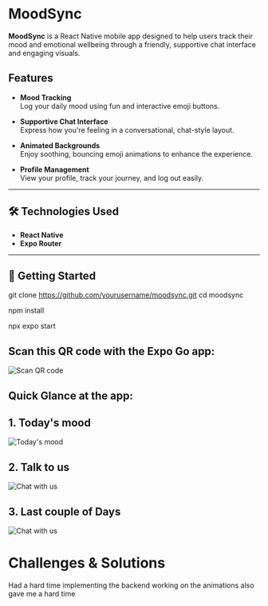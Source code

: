 #  MoodSync

**MoodSync** is a React Native mobile app designed to help users track their mood and emotional wellbeing through a friendly, supportive chat interface and engaging visuals.



##  Features

- **Mood Tracking**  
  Log your daily mood using fun and interactive emoji buttons.

- **Supportive Chat Interface**  
  Express how you're feeling in a conversational, chat-style layout.

- **Animated Backgrounds**  
  Enjoy soothing, bouncing emoji animations to enhance the experience.

- **Profile Management**  
  View your profile, track your journey, and log out easily.

---

## 🛠️ Technologies Used

- **React Native**  
- **Expo Router**  


---

## 🚀 Getting Started

git clone https://github.com/yourusername/moodsync.git
cd moodsync

npm install


npx expo start

## Scan this QR code with the Expo Go app:

![Scan QR code](./assets/Screenshot%202025-06-09%20084421.png)

## Quick Glance at the app:


## 1. Today's mood 

![Today's mood](./assets/WhatsApp%20Image%202025-06-09%20at%2008.41.11_76ebeed2.jpg)


## 2. Talk to us

![Chat with us ](./assets/WhatsApp%20Image%202025-06-09%20at%2008.41.12_db2bef2f.jpg)

## 3. Last couple of Days

![Chat with us ](./assets/WhatsApp%20Image%202025-06-09%20at%2008.41.12_2470bace.jpg)


# Challenges & Solutions

Had a hard time implementing the backend 
working on the animations also gave me a hard time